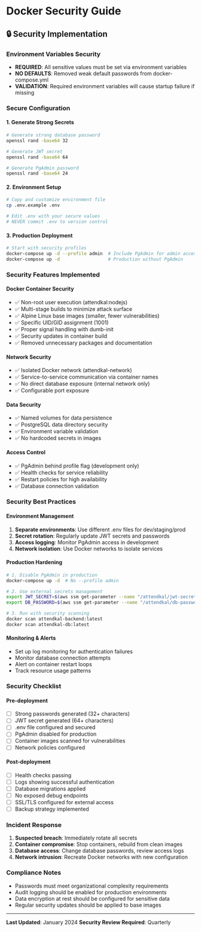 # Docker Security Guide

## 🔒 Security Implementation

### Environment Variables Security
- **REQUIRED**: All sensitive values must be set via environment variables
- **NO DEFAULTS**: Removed weak default passwords from docker-compose.yml
- **VALIDATION**: Required environment variables will cause startup failure if missing

### Secure Configuration

#### 1. Generate Strong Secrets
```bash
# Generate strong database password
openssl rand -base64 32

# Generate JWT secret
openssl rand -base64 64

# Generate PgAdmin password
openssl rand -base64 24
```

#### 2. Environment Setup
```bash
# Copy and customize environment file
cp .env.example .env

# Edit .env with your secure values
# NEVER commit .env to version control
```

#### 3. Production Deployment
```bash
# Start with security profiles
docker-compose up -d --profile admin  # Include PgAdmin for admin access
docker-compose up -d                  # Production without PgAdmin
```

### Security Features Implemented

#### Docker Container Security
- ✅ Non-root user execution (attendkal:nodejs)
- ✅ Multi-stage builds to minimize attack surface
- ✅ Alpine Linux base images (smaller, fewer vulnerabilities)
- ✅ Specific UID/GID assignment (1001)
- ✅ Proper signal handling with dumb-init
- ✅ Security updates in container build
- ✅ Removed unnecessary packages and documentation

#### Network Security
- ✅ Isolated Docker network (attendkal-network)
- ✅ Service-to-service communication via container names
- ✅ No direct database exposure (internal network only)
- ✅ Configurable port exposure

#### Data Security
- ✅ Named volumes for data persistence
- ✅ PostgreSQL data directory security
- ✅ Environment variable validation
- ✅ No hardcoded secrets in images

#### Access Control
- ✅ PgAdmin behind profile flag (development only)
- ✅ Health checks for service reliability
- ✅ Restart policies for high availability
- ✅ Database connection validation

### Security Best Practices

#### Environment Management
1. **Separate environments**: Use different .env files for dev/staging/prod
2. **Secret rotation**: Regularly update JWT secrets and passwords
3. **Access logging**: Monitor PgAdmin access in development
4. **Network isolation**: Use Docker networks to isolate services

#### Production Hardening
```bash
# 1. Disable PgAdmin in production
docker-compose up -d  # No --profile admin

# 2. Use external secrets management
export JWT_SECRET=$(aws ssm get-parameter --name "/attendkal/jwt-secret" --with-decryption --query 'Parameter.Value' --output text)
export DB_PASSWORD=$(aws ssm get-parameter --name "/attendkal/db-password" --with-decryption --query 'Parameter.Value' --output text)

# 3. Run with security scanning
docker scan attendkal-backend:latest
docker scan attendkal-db:latest
```

#### Monitoring & Alerts
- Set up log monitoring for authentication failures
- Monitor database connection attempts
- Alert on container restart loops
- Track resource usage patterns

### Security Checklist

#### Pre-deployment
- [ ] Strong passwords generated (32+ characters)
- [ ] JWT secret generated (64+ characters)
- [ ] .env file configured and secured
- [ ] PgAdmin disabled for production
- [ ] Container images scanned for vulnerabilities
- [ ] Network policies configured

#### Post-deployment
- [ ] Health checks passing
- [ ] Logs showing successful authentication
- [ ] Database migrations applied
- [ ] No exposed debug endpoints
- [ ] SSL/TLS configured for external access
- [ ] Backup strategy implemented

### Incident Response
1. **Suspected breach**: Immediately rotate all secrets
2. **Container compromise**: Stop containers, rebuild from clean images
3. **Database access**: Change database passwords, review access logs
4. **Network intrusion**: Recreate Docker networks with new configuration

### Compliance Notes
- Passwords must meet organizational complexity requirements
- Audit logging should be enabled for production environments
- Data encryption at rest should be configured for sensitive data
- Regular security updates should be applied to base images

---

**Last Updated**: January 2024
**Security Review Required**: Quarterly
